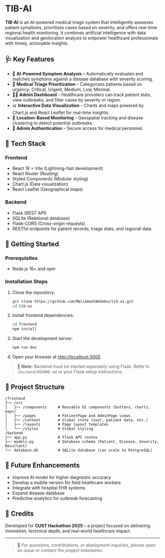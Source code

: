 # TIB-AI

**TIB-AI** is an AI-powered medical triage system that intelligently assesses patient symptoms, prioritizes cases based on severity, and offers real-time regional health monitoring. It combines artificial intelligence with data visualization and geolocation analysis to empower healthcare professionals with timely, actionable insights.

## 🩺 Key Features

- 🧠 **AI-Powered Symptom Analysis** – Automatically evaluates and matches symptoms against a disease database with severity scoring.
- 🚥 **Medical Triage Prioritization** – Categorizes patients based on urgency: Critical, Urgent, Medium, Low, Minimal.
- 🧑‍⚕️ **Admin Dashboard** – Healthcare providers can track patient stats, view outbreaks, and filter cases by severity or region.
- 📊 **Interactive Data Visualization** – Charts and maps powered by Chart.js and React Leaflet for real-time insights.
- 📍 **Location-Based Monitoring** – Geospatial tracking and disease clustering to detect potential outbreaks.
- 🔐 **Admin Authentication** – Secure access for medical personnel.

## 🧪 Tech Stack

### Frontend

- React 18 + Vite (Lightning-fast development)
- React Router (Routing)
- Styled Components (Modular styling)
- Chart.js (Data visualization)
- React Leaflet (Geographical maps)

### Backend

- Flask (REST API)
- SQLite (Relational database)
- Flask-CORS (Cross-origin requests)
- RESTful endpoints for patient records, triage stats, and regional data

## 🚀 Getting Started

### Prerequisites

- Node.js 16+ and npm

### Installation Steps

1. Clone the repository:

   ```bash
   git clone https://github.com/MalikHadiWebdev/tib-ai.git
   cd tib-ai
   ```

2. Install frontend dependencies:

   ```bash
   cd frontend
   npm install
   ```

3. Start the development server:

   ```bash
   npm run dev
   ```

4. Open your browser at [http://localhost:3000](http://localhost:3000)

> 🔧 **Note:** Backend must be started separately using Flask. Refer to `/backend/README.md` or your Flask setup instructions.

## 📁 Project Structure

```text
/frontend
├── /src
│   ├── /components     # Reusable UI components (buttons, charts, maps)
│   ├── /pages          # PatientPage and AdminPage views
│   ├── /context        # Global state (user, patient data, etc.)
│   ├── /layouts        # Page layout templates
│   └── /styles         # Global styling
/backend
├── app.py              # Flask API routes
├── models.py           # Database schema (Patient, Disease, Severity, Resultant)
└── database.db         # SQLite database (can scale to PostgreSQL)
```

## 🔮 Future Enhancements

- Improve AI model for higher diagnostic accuracy
- Develop a mobile version for field healthcare workers
- Integrate with hospital EHR systems
- Expand disease database
- Predictive analytics for outbreak forecasting

## 📢 Credits

Developed for **CUST Hackathon 2025** – a project focused on delivering innovation, technical depth, and real-world healthcare impact.

---

> 💬 _For questions, contributions, or deployment inquiries, please open an issue or contact the project maintainer._
